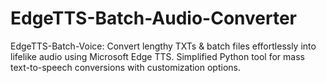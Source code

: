 # EdgeTTS-Batch-Audio-Converter
EdgeTTS-Batch-Voice: Convert lengthy TXTs &amp; batch files effortlessly into lifelike audio using Microsoft Edge TTS. Simplified Python tool for mass text-to-speech conversions with customization options.
